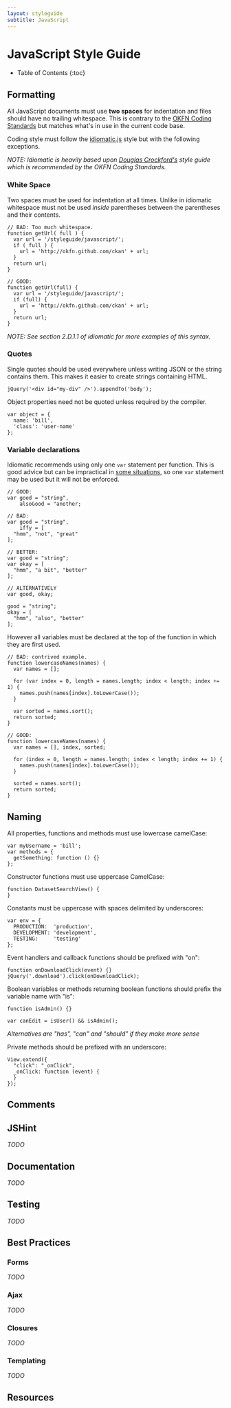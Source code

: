 ```yaml
---
layout: styleguide
subtitle: JavaScript
---
```


JavaScript Style Guide
======================

- Table of Contents
{:toc}

Formatting
----------

All JavaScript documents must use **two spaces** for indentation and files
should have no trailing whitespace. This is contrary to the [OKFN Coding
Standards][#okf] but matches what's in use in the current code base.

Coding style must follow the [idiomatic.js][#ideo] style but with the following
exceptions.

_NOTE: Idiomatic is heavily based upon [Douglas Crockford's][#crock] style
guide which is recommended by the OKFN Coding Standards._

### White Space

Two spaces must be used for indentation at all times. Unlike in idiomatic
whitespace must not be used _inside_ parentheses between the parentheses
and their contents.

    // BAD: Too much whitespace.
    function getUrl( full ) {
      var url = '/styleguide/javascript/';
      if ( full ) {
        url = 'http://okfn.github.com/ckan' + url;
      }
      return url;
    }

    // GOOD:
    function getUrl(full) {
      var url = '/styleguide/javascript/';
      if (full) {
        url = 'http://okfn.github.com/ckan' + url;
      }
      return url;
    }

_NOTE: See section 2.D.1.1 of idiomatic for more examples of this syntax._

### Quotes

Single quotes should be used everywhere unless writing JSON or the string
contains them. This makes it easier to create strings containing HTML.

    jQuery('<div id="my-div" />').appendTo('body');

Object properties need not be quoted unless required by the compiler.

    var object = {
      name: 'bill',
      'class': 'user-name'
    };

### Variable declarations

Idiomatic recommends using only one `var` statement per function. This is good
advice but can be impractical in [some situations][#var], so one `var`
statement may be used but it will not be enforced.

    // GOOD:
    var good = "string",
        alsoGood = "another;

    // BAD:
    var good = "string",
        iffy = [
      "hmm", "not", "great"
    ];

    // BETTER:
    var good = "string";
    var okay = [
      "hmm", "a bit", "better"
    ];

    // ALTERNATIVELY
    var good, okay;

    good = "string";
    okay = [
      "hmm", "also", "better"
    ];

However all variables must be declared at the top of the function in which
they are first used.

    // BAD: contrived example.
    function lowercaseNames(names) {
      var names = [];

      for (var index = 0, length = names.length; index < length; index += 1) {
        names.push(names[index].toLowerCase());
      }

      var sorted = names.sort();
      return sorted;
    }

    // GOOD:
    function lowercaseNames(names) {
      var names = [], index, sorted;

      for (index = 0, length = names.length; index < length; index += 1) {
        names.push(names[index].toLowerCase());
      }

      sorted = names.sort();
      return sorted;
    }

[#okf]: http://wiki.okfn.org/Coding_Standards#Javascript
[#crock]: http://javascript.crockford.com/code.html
[#ideo]: https://github.com/rwldrn/idiomatic.js/
[#var]: http://benalman.com/news/2012/05/multiple-var-statements-javascript/

Naming
------

All properties, functions and methods must use lowercase camelCase:

    var myUsername = 'bill';
    var methods = {
      getSomething: function () {}
    };

Constructor functions must use uppercase CamelCase:

    function DatasetSearchView() {
    }

Constants must be uppercase with spaces delimited by underscores:

    var env = {
      PRODUCTION:  'production',
      DEVELOPMENT: 'development',
      TESTING:     'testing'
    };

Event handlers and callback functions should be prefixed with "on":

    function onDownloadClick(event) {}
    jQuery('.download').click(onDownloadClick);

Boolean variables or methods returning boolean functions should prefix
the variable name with "is":

    function isAdmin() {}

    var canEdit = isUser() && isAdmin();

_Alternatives are "has", "can" and "should" if they make more sense_

Private methods should be prefixed with an underscore:

    View.extend({
      "click": "_onClick",
      _onClick: function (event) {
      }
    });

Comments
--------

JSHint
------

_TODO_

Documentation
-------------

_TODO_

Testing
-------

_TODO_

Best Practices
--------------

### Forms

_TODO_

### Ajax

_TODO_

### Closures

_TODO_

### Templating

_TODO_

Resources
---------

